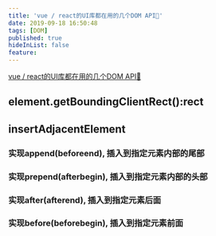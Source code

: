 ```yaml
---
title: 'vue / react的UI库都在用的几个DOM API🚀'
date: 2019-09-18 16:50:48
tags: [DOM]
published: true
hideInList: false
feature: 
---
```

[vue / react的UI库都在用的几个DOM API🚀](https://juejin.im/post/5d808601f265da03ef7a469b)
## element.getBoundingClientRect():rect
## insertAdjacentElement
### 实现append(beforeend), 插入到指定元素内部的尾部
### 实现prepend(afterbegin), 插入到指定元素内部的头部
### 实现after(afterend), 插入到指定元素后面
### 实现before(beforebegin), 插入到指定元素前面